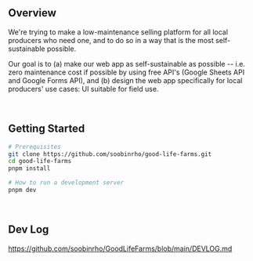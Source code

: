 <br>
<br>

## Overview

We're trying to make a low-maintenance selling platform for all local producers who need one, and to do so in a way that is the most self-sustainable possible.

Our goal is to (a) make our web app as self-sustainable as possible -- i.e. zero maintenance cost if possible by using free API's (Google Sheets API and Google Forms API), and (b) design the web app specifically for local producers' use cases: UI suitable for field use.

<br>

## Getting Started

```bash
# Prerequisites
git clone https://github.com/soobinrho/good-life-farms.git
cd good-life-farms
pnpm install

# How to run a development server
pnpm dev
```

<br>

## Dev Log

https://github.com/soobinrho/GoodLifeFarms/blob/main/DEVLOG.md

<br>
